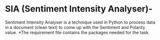 # SIA (Sentiment Intensity Analyser)-
Sentiment Intensity Analyser is a technique used in Python to process data in a document (clean text) to come up with the Sentiment and Polarity value.
*The requirement file contains the packages needed for the task.
